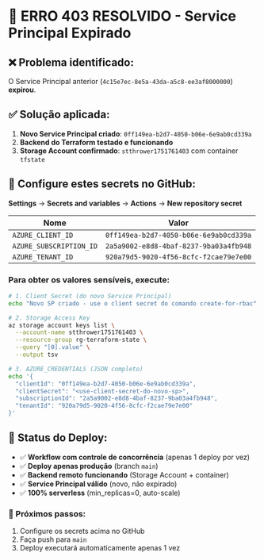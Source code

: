 # 🔧 ERRO 403 RESOLVIDO - Service Principal Expirado

## ❌ Problema identificado:
O Service Principal anterior (`4c15e7ec-8e5a-43da-a5c8-ee3af8000000`) **expirou**.

## ✅ Solução aplicada:
1. **Novo Service Principal criado**: `0ff149ea-b2d7-4050-b06e-6e9ab0cd339a`
2. **Backend do Terraform testado e funcionando**
3. **Storage Account confirmado**: `stthrower1751761403` com container `tfstate`

## 🔐 Configure estes secrets no GitHub:

**Settings** → **Secrets and variables** → **Actions** → **New repository secret**

| Nome | Valor |
|---|---|
| `AZURE_CLIENT_ID` | `0ff149ea-b2d7-4050-b06e-6e9ab0cd339a` |
| `AZURE_SUBSCRIPTION_ID` | `2a5a9002-e8d8-4baf-8237-9ba03a4fb948` |
| `AZURE_TENANT_ID` | `920a79d5-9020-4f56-8cfc-f2cae79e7e00` |

### Para obter os valores sensíveis, execute:

```bash
# 1. Client Secret (do novo Service Principal)
echo "Novo SP criado - use o client secret do comando create-for-rbac"

# 2. Storage Access Key
az storage account keys list \
  --account-name stthrower1751761403 \
  --resource-group rg-terraform-state \
  --query "[0].value" \
  --output tsv

# 3. AZURE_CREDENTIALS (JSON completo)
echo '{
  "clientId": "0ff149ea-b2d7-4050-b06e-6e9ab0cd339a",
  "clientSecret": "<use-client-secret-do-novo-sp>",
  "subscriptionId": "2a5a9002-e8d8-4baf-8237-9ba03a4fb948",
  "tenantId": "920a79d5-9020-4f56-8cfc-f2cae79e7e00"
}'
```

## 🚀 Status do Deploy:
- ✅ **Workflow com controle de concorrência** (apenas 1 deploy por vez)
- ✅ **Deploy apenas produção** (branch `main`)
- ✅ **Backend remoto funcionando** (Storage Account + container)
- ✅ **Service Principal válido** (novo, não expirado)
- ✅ **100% serverless** (min_replicas=0, auto-scale)

### 📝 Próximos passos:
1. Configure os secrets acima no GitHub
2. Faça push para `main`
3. Deploy executará automaticamente apenas 1 vez
